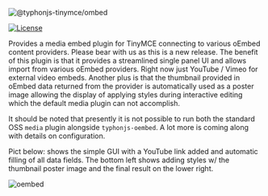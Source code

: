![@typhonjs-tinymce/ombed](https://i.imgur.com/Mivjpjf.jpg)

[![License](https://img.shields.io/badge/license-LGPL_2.1-yellowgreen.svg?style=plastic)](https://github.com/typhonjs-tinymce/oembed/blob/main/LICENSE)

Provides a media embed plugin for TinyMCE connecting to various oEmbed content providers. Please bear with us as this is a new release. The benefit of this plugin is that it provides a streamlined single panel UI and allows import from various oEmbed providers. Right now just YouTube / Vimeo for external video embeds. Another plus
is that the thumbnail provided in oEmbed data returned from the provider is automatically used as a poster image allowing the display of applying styles during interactive editing which the default media plugin can not accomplish. 

It should be noted that presently it is not possible to run both the standard OSS `media` plugin alongside `typhonjs-oembed`. A lot more is coming along with details on configuration. 

Pict below: shows the simple GUI with a YouTube link added and automatic filling of all data fields. The bottom left shows adding styles w/ the thumbnail poster image and the final result on the lower right. 

![oembed](https://i.imgur.com/Ockfdh4.jpg)
